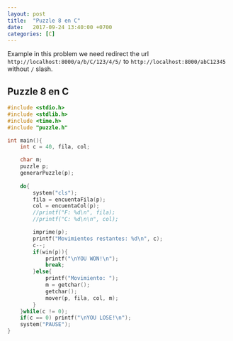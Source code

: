 ```yaml
---
layout: post
title:  "Puzzle 8 en C"
date:   2017-09-24 13:40:00 +0700
categories: [C]
---
```

Example in this problem we need redirect the url `http://localhost:8000/a/b/C/123/4/5/` to `http://localhost:8000/abC12345` without `/` slash.

## Puzzle 8 en C

```c
#include <stdio.h>
#include <stdlib.h>
#include <time.h>
#include "puzzle.h"

int main(){
    int c = 40, fila, col;

    char m;
    puzzle p;
    generarPuzzle(p);
    
    do{
        system("cls");
        fila = encuentaFila(p);
        col = encuentaCol(p);
        //printf("F: %d\n", fila);
        //printf("C: %d\n\n", col);

        imprime(p);
        printf("Movimientos restantes: %d\n", c);
        c--;
        if(win(p)){
            printf("\nYOU WON!\n");
            break;
        }else{
            printf("Movimiento: ");        
            m = getchar();
            getchar();
            mover(p, fila, col, m);
        }
    }while(c != 0);
    if(c == 0) printf("\nYOU LOSE!\n");
	system("PAUSE");
}
```
